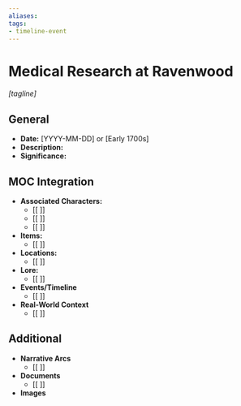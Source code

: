 ```yaml
---
aliases:
tags: 
- timeline-event
---
```

# Medical Research at Ravenwood
*[tagline]*

## General

- **Date:** [YYYY-MM-DD] or [Early 1700s]
- **Description:**
- **Significance:**

## MOC Integration

- **Associated Characters:**
	- [[ ]]
	- [[ ]]
	- [[ ]]
- **Items:**
	- [[ ]]
- **Locations:** 
	- [[ ]]
- **Lore:**
	- [[ ]]
- **Events/Timeline**
	- [[ ]]
- **Real-World Context**
	- [[ ]]

## Additional

- **Narrative Arcs**
	- [[ ]]
- **Documents**
	- [[ ]]
- **Images**